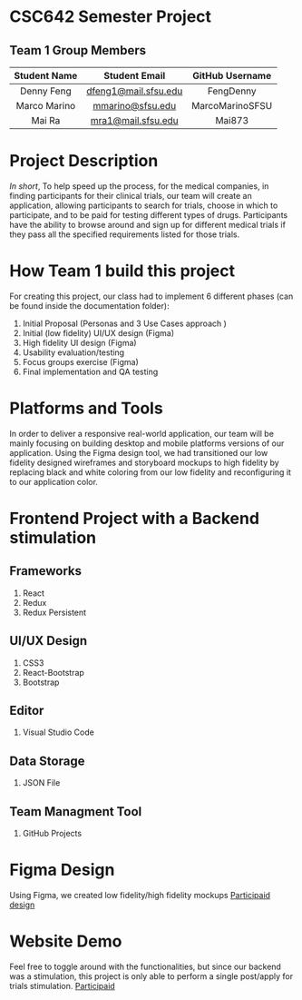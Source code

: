 # CSC642 Semester Project

## Team 1 Group Members

| Student Name |    Student Email     | GitHub Username |
| :----------: | :------------------: | :-------------: |
|  Denny Feng  | dfeng1@mail.sfsu.edu |    FengDenny    |
| Marco Marino |   mmarino@sfsu.edu   | MarcoMarinoSFSU |
|    Mai Ra    |  mra1@mail.sfsu.edu  |     Mai873      |

# Project Description

_In short_, To help speed up the process, for the medical companies, in finding participants for their clinical trials, our team will create an application, allowing participants to search for trials, choose in which to participate, and to be paid for testing different types of drugs. Participants have the ability to browse around and sign up for different medical trials if they pass all the specified requirements listed for those trials.

# How Team 1 build this project

For creating this project, our class had to implement 6 different phases
(can be found inside the documentation folder):

1. Initial Proposal (Personas and 3 Use Cases approach )
2. Initial (low fidelity) UI/UX design (Figma)
3. High fidelity UI design (Figma)
4. Usability evaluation/testing
5. Focus groups exercise (Figma)
6. Final implementation and QA testing

# Platforms and Tools

In order to deliver a responsive real-world application, our team will be mainly focusing on building desktop and mobile platforms versions of our application. Using the Figma design tool, we had transitioned our low fidelity designed wireframes and storyboard mockups to high fidelity by replacing black and white coloring from our low fidelity and reconfiguring it to our application color.

# Frontend Project with a Backend stimulation

## Frameworks

1. React
2. Redux
3. Redux Persistent

## UI/UX Design

1. CSS3
2. React-Bootstrap
3. Bootstrap

## Editor

1. Visual Studio Code

## Data Storage

1. JSON File

## Team Managment Tool

1. GitHub Projects

# Figma Design

Using Figma, we created low fidelity/high fidelity mockups
[Participaid design](https://www.figma.com/file/5orBOkFkjzB2Qp0wqSFJZk/Team1?node-id=17%3A4726)

# Website Demo

Feel free to toggle around with the functionalities, but since our backend was a stimulation, this project is only able to perform a single post/apply for trials stimulation.
[Participaid](https://fengdenny.github.io/csc642participaid/#/)
